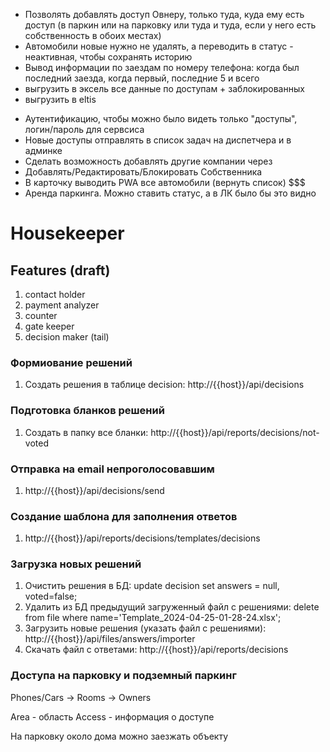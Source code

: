 + Позволять добавлять доступ Овнеру, только туда, куда ему есть доступ (в паркин или на парковку или туда и туда, если у него есть собственность в обоих местах)
+ Автомобили новые нужно не удалять, а переводить в статус - неактивная, чтобы сохранять историю
+ Вывод информации по заездам по номеру телефона: когда был последний заезда, когда первый, последние 5 и всего
+ выгрузить в эксель все данные по доступам + заблокированных
+ выгрузить в eltis
- Аутентификацию, чтобы можно было видеть только "доступы", логин/пароль для сервсиса
- Новые доступы отправлять в список задач на диспетчера и в админке
- Сделать возможность добавлять другие компании через
- Добавлять/Редактировать/Блокировать Собственника
- В карточку выводить PWA все автомобили (вернуть список)
$$$
- Аренда паркинга. Можно ставить статус, а в ЛК было бы это видно

# Housekeeper

## Features (draft)

1. contact holder
2. payment analyzer
3. counter
4. gate keeper
5. decision maker (tail)

### Формиование решений
1. Создать решения в таблице decision: http://{{host}}/api/decisions

### Подготовка бланков решений
1. Создать в папку все бланки: http://{{host}}/api/reports/decisions/not-voted

### Отправка на email непроголосовавшим
1. http://{{host}}/api/decisions/send

### Создание шаблона для заполнения ответов
1.  http://{{host}}/api/reports/decisions/templates/decisions

### Загрузка новых решений
1. Очистить решения в БД: update decision set answers = null, voted=false;
2. Удалить из БД предыдущий загруженный файл с решениями: delete from file where name='Template_2024-04-25-01-28-24.xlsx';
3. Загрузить новые решения (указать файл с решениями): http://{{host}}/api/files/answers/importer
4. Скачать файл с ответами: http://{{host}}/api/reports/decisions


### Доступа на парковку и подземный паркинг

Phones/Cars -> Rooms -> Owners

Area - область
Access - информация о доступе


На парковку около дома можно заезжать объекту